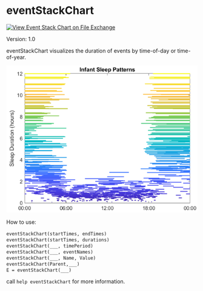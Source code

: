 # eventStackChart
[![View Event Stack Chart on File Exchange](https://www.mathworks.com/matlabcentral/images/matlab-file-exchange.svg)](https://www.mathworks.com/matlabcentral/fileexchange/95818-event-stack-chart)

Version: 1.0

eventStackChart visualizes the duration of events by time-of-day or
time-of-year.

![Example eventStackChart](/eventStackChart.png)

How to use:
```
eventStackChart(startTimes, endTimes)
eventStackChart(startTimes, durations)
eventStackChart(___, timePeriod)
eventStackChart(___, eventNames)
eventStackChart(___, Name, Value) 
eventStackChart(Parent,___) 
E = eventStackChart(___)
```

call `help eventStackChart` for more information.


